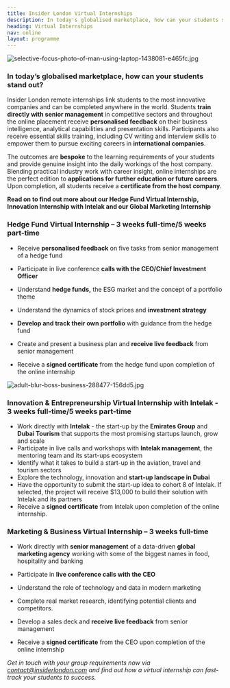 ```yaml
---
title: Insider London Virtual Internships
description: In today's globalised marketplace, how can your students stand out?
heading: Virtual Internships
nav: online
layout: programme
---
```


![selective-focus-photo-of-man-using-laptop-1438081-e465fc.jpg](/uploads/selective-focus-photo-of-man-using-laptop-1438081-e465fc.jpg)

### **In today’s globalised marketplace, how can your students stand out?**

Insider London remote internships link students to the most innovative companies and can be completed anywhere in the world. Students **train directly with senior management** in competitive sectors and throughout the online placement receive **personalised feedback** on their business intelligence, analytical capabilities and presentation skills. Participants also receive essential skills training, including CV writing and interview skills to empower them to pursue exciting careers in **international companies**.

The outcomes are **bespoke** to the learning requirements of your students and provide genuine insight into the daily workings of the host company. Blending practical industry work with career insight, online internships are the perfect edition to **applications for further education or future careers**.  Upon completion, all students receive a **certificate from the host company**.

**Read on to find out more about our Hedge Fund Virtual Internship, Innovation Internship with Intelak and our Global Marketing Internship**


### Hedge Fund Virtual Internship – 3 weeks full-time/5 weeks part-time 

* Receive **personalised feedback** on five tasks from senior management of a hedge fund

* Participate in live conference **calls with the CEO/Chief Investment Officer**

* Understand **hedge funds,** the ESG market and the concept of a portfolio theme

* Understand the dynamics of stock prices and **investment strategy**

* **Develop and track their own portfolio** with guidance from the hedge fund

* Create and present a business plan and **receive live feedback** from senior management

* Receive a **signed certificate** from the hedge fund upon completion of the online internship


![adult-blur-boss-business-288477-156dd5.jpg](/uploads/adult-blur-boss-business-288477-156dd5.jpg)


### Innovation & Entrepreneurship Virtual Internship with Intelak - 3 weeks full-time/5 weeks part-time

* Work directly with **Intelak** - the start-up by the **Emirates Group** and **Dubai Tourism** that supports the most promising startups launch, grow and scale
* Participate in live calls and workshops with **Intelak management**, the mentoring team and its start-ups ecosystem
* Identify what it takes to build a start-up in the aviation, travel and tourism sectors
* Explore the technology, innovation and **start-up landscape in Dubai**
* Have the opportunity to submit the start-up idea to cohort 8 of Intelak. If selected, the project will receive $13,000 to build their solution with Intelak and its partners
* Receive a **signed certificate** from Intelak upon completion of the online internship.



### Marketing & Business Virtual Internship – 3 weeks full-time

* Work directly with **senior management** of a data-driven **global marketing agency** working with some of the biggest names in food, hospitality and banking

* Participate in **live conference calls with the CEO**

* Understand the role of technology and data in modern marketing

* Complete real market research, identifying potential clients and competitors.

* Develop a sales deck and **receive live feedback** from senior management

* Receive a **signed certificate** from the CEO upon completion of the online internship

*Get in touch with your group requirements now via [contact@insiderlondon.com](mailto:contact@insiderlondon.com) and find out how a virtual internship can fast-track your students to success.*
